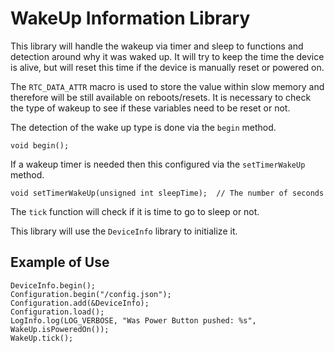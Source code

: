 # WakeUp Information Library

This library will handle the wakeup via timer and sleep to functions and detection around why it was waked up.  It will try to keep the time the device is alive, but will reset this time if the device is manually reset or powered on.

The `RTC_DATA_ATTR` macro is used to store the value within slow memory and therefore will be still available on reboots/resets.  It is necessary to check the type of wakeup to see if these variables need to be reset or not.

The detection of the wake up type is done via the `begin` method.

    void begin();

If a wakeup timer is needed then this configured via the `setTimerWakeUp` method.

    void setTimerWakeUp(unsigned int sleepTime);  // The number of seconds

The `tick` function will check if it is time to go to sleep or not.

This library will use the `DeviceInfo` library to initialize it.

## Example of Use

    DeviceInfo.begin();
    Configuration.begin("/config.json");
    Configuration.add(&DeviceInfo);
    Configuration.load();
    LogInfo.log(LOG_VERBOSE, "Was Power Button pushed: %s", WakeUp.isPoweredOn());
    WakeUp.tick();
